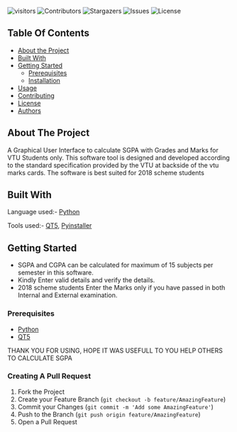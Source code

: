 

![visitors](https://visitor-badge.glitch.me/badge?page_id=Adarsh232001/VTU-SGPA-CGPA-CALCULATOR) ![Contributors](https://img.shields.io/github/contributors/Adarsh232001/VTU-SGPA-CGPA-CALCULATOR?color=dark-green) ![Stargazers](https://img.shields.io/github/stars/Adarsh232001/VTU-SGPA-CGPA-CALCULATOR?style=social) ![Issues](https://img.shields.io/github/issues/Adarsh232001/VTU-SGPA-CGPA-CALCULATOR) ![License](https://img.shields.io/github/license/Adarsh232001/VTU-SGPA-CGPA-CALCULATOR) 

## Table Of Contents

* [About the Project](#about-the-project)
* [Built With](#built-with)
* [Getting Started](#getting-started)
  * [Prerequisites](#prerequisites)
  * [Installation](#installation)
* [Usage](#usage)
* [Contributing](#contributing)
* [License](#license)
* [Authors](#authors)


## About The Project

A Graphical User Interface to calculate SGPA with Grades and Marks for VTU Students only. This software tool is designed and developed according to the standard specification provided by the VTU at backside of the vtu marks cards. The software is best suited for 2018 scheme students

## Built With

Language used:- [Python](https://www.python.org/downloads/)

Tools used:- [QT5](https://doc.qt.io/qt-5/), [Pyinstaller](https://www.pyinstaller.org/)

## Getting Started

* SGPA and CGPA can be calculated for maximum of 15 subjects per semester in this software.
* Kindly Enter valid details and verify the details.
* 2018 scheme students Enter the Marks only if you have passed in both Internal and External examination.

### Prerequisites

* [Python](https://www.python.org/downloads/)
* [QT5](https://doc.qt.io/qt-5/)




THANK YOU FOR USING, HOPE IT WAS USEFULL TO YOU
HELP OTHERS TO CALCULATE SGPA




### Creating A Pull Request

1. Fork the Project
2. Create your Feature Branch (`git checkout -b feature/AmazingFeature`)
3. Commit your Changes (`git commit -m 'Add some AmazingFeature'`)
4. Push to the Branch (`git push origin feature/AmazingFeature`)
5. Open a Pull Request


